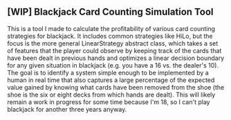 ## [WIP] Blackjack Card Counting Simulation Tool

This is a tool I made to calculate the profitability of various card counting strategies for blackjack. It includes common strategies like HiLo, but the focus is the more general LinearStrategy abstract class, which takes a set of features that the player could observe by keeping track of the cards that have been dealt in previous hands and optimizes a linear decision boundary for any given situation in blackjack (e.g. you have a 16 vs. the dealer's 10). The goal is to identify a system simple enough to be implemented by a human in real time that also captures a large percentage of the expected value gained by knowing what cards have been removed from the shoe (the shoe is the six or eight decks from which hands are dealt). This will likely remain a work in progress for some time because I'm 18, so I can't play blackjack for another three years anyway.
